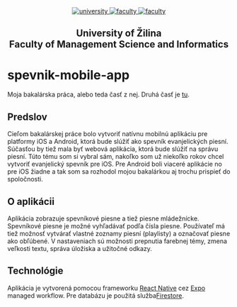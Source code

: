 <div align="center">
	<a href="https://www.uniza.sk/index.php/en/" target="_blank">
		<img src="https://img.shields.io/badge/university-University%20of%20Žilina-2B3A65.svg" alt="university">
	</a>
	<a href="https://www.fri.uniza.sk/en/" target="_blank">
		<img src="https://img.shields.io/badge/faculty-Faculty%20of%20Management%20Science%20and%20Informatics-FECE50.svg" alt="faculty">
	</a>
  <a href="https://vzdelavanie.uniza.sk/vzdelavanie/plany.php" target="_blank">
		<img src="https://img.shields.io/badge/program-Informatics-00a9e0.svg" alt="faculty">
	</a>
</div>

<h2 align="center">
	University of Žilina<br>Faculty of Management Science and Informatics
</h2>

# spevnik-mobile-app
Moja bakalárska práca, alebo teda časť z nej. Druhá časť je [tu](https://github.com/flpmko/spevnik-web-app).
## Predslov
Cieľom bakalárskej práce bolo vytvoriť natívnu mobilnú aplikáciu pre platformy iOS a Android, ktorá bude slúžiť ako spevník evanjelických piesní. Súčasťou by tiež mala byť webová aplikácia, ktorá bude slúžiť na správu piesní. Túto tému som si vybral sám, nakoľko som už niekoľko rokov chcel vytvoriť evanjelický spevník pre iOS. Pre Android boli viaceré aplikácie no pre iOS žiadne a tak som sa rozhodol mojou bakalárkou aj trochu prispieť do spoločnosti.
## O aplikácii
Aplikácia zobrazuje spevníkové piesne a tiež piesne mládežnícke. Spevníkové piesne je možné vyhľadávať podľa čísla piesne. Používateľ má tiež možnosť vytvárať vlastné zoznamy piesní (playlisty) a označovať piesne ako obľúbené. V nastaveniach sú možnosti prepnutia farebnej témy, zmena veľkosti textu, správa úložiska a užitočné odkazy.
## Technológie
Aplikácia je vytvorená pomocou frameworku [React Native](https://reactnative.dev/) cez [Expo](https://expo.dev/) managed workflow. Pre databázu je použitá služba[Firestore](https://firebase.google.com/docs/firestore).
